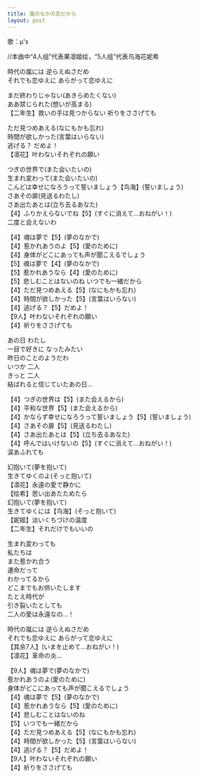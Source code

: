 ```yaml
---
title: 嵐のなかの恋だから
layout: post
---
```

歌：μ's

<p><a class="notation">//本曲中“4人组”代表</a><a class="honoka">果</a><a class="rin">凛</a><a class="maki">姬</a><a class="eli">绘</a><a class="notation">，“5人组”代表</a><a class="kotori">鸟</a><a class="umi">海</a><a class="hanayo">花</a><a class="nico">妮</a><a class="nozomi">希</a></p>

<p>時代の嵐には 逆らえぬさだめ<br />
それでも恋ゆえに あらがって恋ゆえに</p>

<p><a class="eli">まだ終わりじゃない</a><a class="nozomi">(あきらめたくない)</a><br />
<a class="maki">ああ禁じられた</a><a class="nico">(想いが高まる)</a><br />
【二年生】救いの手は見つからない 祈りをささげても</p>

<p><a class="rin">ただ見つめあえる</a><a class="hanayo">(なにもかも忘れ)</a><br />
<a class="rin">時間が欲しかった</a><a class="hanayo">(言葉はいらない)</a><br />
<a class="rin">逃げる？</a> <a class="hanayo">だめよ！</a><br />
【<a class="rin">凛</a><a class="hanayo">花</a>】叶わないそれぞれの願い</p>

<p><a class="eli">つぎの世界で</a><a class="nozomi">(また会いたいの)</a><br />
<a class="maki">生まれ変わって</a><a class="nico">(また会いたいの)</a><br />
<a class="honoka">こんどは幸せになろうって誓いましょう</a>【<a class="kotori">鸟</a><a class="umi">海</a>】(誓いましょう)<br />
<a class="maki">さあその扉</a><a class="nico">(見送るわたし)</a><br />
<a class="eli">さあ出たあとは</a><a class="nozomi">(立ち去るあなた)</a><br />
【4】ふりかえらないでね【5】(すぐに消えて…おねがい！)<br />
<a class="hanayo">二度と会えないわ</a></p>

<p>【4】魂は夢で【5】(夢のなかで)<br />
【4】惹かれあうのよ【5】(愛のために)<br />
【4】身体がどこにあっても声が聞こえるでしょう<br />
【5】魂は夢で【4】(夢のなかで)<br />
【5】惹かれあうなら【4】(愛のために)<br />
【5】悲しむことはないのね いつでも一緒だから<br />
【4】ただ見つめあえる【5】(なにもかも忘れ)<br />
【4】時間が欲しかった【5】(言葉はいらない)<br />
【4】逃げる？【5】だめよ！<br />
【9人】叶わないそれぞれの願い<br />
【4】祈りをささげても</p>

<p><a class="hanayo">あの日</a> <a class="nozomi">わたし</a><br />
<a class="nico">一目で好きに</a> <a class="umi">なったみたい</a><br />
<a class="kotori">昨日のことのようだわ</a><br />
<a class="rin">いつか</a> <a class="eli">二人</a><br />
<a class="maki">きっと</a> <a class="honoka">二人</a><br />
結ばれると信じていたあの日…</p>

<p>【4】つぎの世界は【5】(また会えるから)<br />
【4】平和な世界【5】(また会えるから)<br />
【4】かならず幸せになろうって誓いましょう【5】(誓いましょう)<br />
【4】さあその扉【5】(見送るわたし)<br />
【4】さあ出たあとは【5】(立ち去るあなた)<br />
【4】呼んではいけないの【5】(すぐに消えて…おねがい！)<br />
<a class="rin">涙あふれても</a></p>

<p><a class="rin">幻抱いて</a><a class="hanayo">(夢を抱いて)</a><br />
<a class="eli">生きてゆくのよ</a><a class="nozomi">(そっと抱いて)</a><br />
【<a class="rin">凛</a><a class="hanayo">花</a>】永遠の愛で静かに<br />
【<a class="eli">绘</a><a class="nozomi">希</a>】思い出あたためたら<br />
<a class="maki">幻抱いて</a><a class="nico">(夢を抱いて)</a><br />
<a class="honoka">生きてゆくには</a>【<a class="kotori">鸟</a><a class="umi">海</a>】(そっと抱いて)<br />
【<a class="nico">妮</a><a class="maki">姬</a>】淡いくちづけの温度<br />
【二年生】それだけでもいいの</p>

<p><a class="eli">生まれ変わっても</a><br />
<a class="maki">私たちは</a><br />
<a class="nico">また惹かれ合う</a><br />
<a class="nozomi">運命だって</a><br />
<a class="rin">わかってるから</a><br />
<a class="umi">どこまでもお供いたします</a><br />
<a class="hanayo">たとえ時代が</a><br />
<a class="honoka">引き裂いたとしても</a><br />
<a class="kotori">二人の愛は永遠なの…！</a></p>

<p><a class="rin">時代の嵐には 逆らえぬさだめ</a><br />
<a class="hanayo">それでも恋ゆえに あらがって恋ゆえに</a><br />
【其余7人】(いまを止めて…おねがい！)<br />
【<a class="rin">凛</a><a class="hanayo">花</a>】革命の炎…</p>

<p>【9人】魂は夢で(夢のなかで)<br />
惹かれあうのよ(愛のために)<br />
身体がどこにあっても声が聞こえるでしょう<br />
【4】魂は夢で【5】(夢のなかで)<br />
【4】惹かれあうなら【5】(愛のために)<br />
【4】悲しむことはないのね<br />
【5】いつでも一緒だから<br />
【4】ただ見つめあえる【5】(なにもかも忘れ)<br />
【4】時間が欲しかった【5】(言葉はいらない)<br />
【4】逃げる？【5】だめよ！<br />
【9人】叶わないそれぞれの願い<br />
【4】祈りをささげても</p>